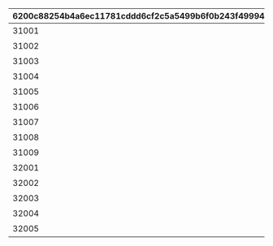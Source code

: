 |6200c88254b4a6ec11781cddd6cf2c5a5499b6f0b243f49994ea99e2fb89258f|f6260f50f96c803fb5fb34adadb90720cf462a1b7ae2a659ae75394fe86ede01|72271ff92d48ac22f3082272027b024259e443fbce17094655891526bb55fb6a|8004f75708df454f2c14c254dfb69394dfa53bc45f0bd683abc44e6ab165c6f4|465c4ba7dc151538adaae48f853e0d100f8d4babba77a1c64cfa7beeda39e308|3b2b051f49222d1f418f1a5f478f35088e8a303fe9e457458fe62629d6d0d289|1d0667758c5a1b3bcd41f7fcaa460a01e6f6a892aa5ab06341b9397fdf63a88c|1a5d750c505751a4ca37ef24145ac876acdf15bf0e135ab1ff4608318ee673b5|bf34f916b79ff972f4039858473f1eadbd89568f4adf96ef969ce59b3c55f2b2|460c18bfd44cacf6025bcbe44c81f72ce6279c779737530e6a4b467ccf191fad|faaf3aaf12d4a55e5accf7a4d7c58d1f2d5493f5a6241909edd5a5ae08ff2ff3|549f5bc87679641bfb0db9a31fc36f4588a60ee005e15662308ef15109e904fb|9b752502a3e209352842016bbc5f3fcef905078e28d58dd8a350300c0083f2c3|bb49b9e160ff0e8f8790f1904ffcc742d0831a04a580799e0bec53bf0bfdd0c2|d37caadea01359329378a13c119b2af664ebae1d5fb31cdb417be031b216f8ed|
| --- | --- | --- | --- | --- | --- | --- | --- | --- | --- | --- | --- | --- | --- | --- |
|31001|1|云海的山脉|贯穿云层的山脉|0|11002012|4003001|4003002|501010001|10|195|45|200010|400|400|
|31002|1|密林的大树|存在于森林深处的1棵大树|0|11005013|4003003|4003004|501010002|10|-110|30|200020|300|300|
|31003|1|断崖的遗迹|在断崖绝壁被发现的遗迹|0|11007014|4003005|4003006|501010003|10|-570|-190|200030|200|200|
|31004|1|沧海的孤塔|屹立在大海之上的谜之巨塔|0|11011017|4003007|4003008|501010004|10|750|-30|200040|100|100|
|31005|1|毒瘴的暗棱|瘴气回旋的黑暗孤峰|0|11014014|4003009|4003010|501010005|10|465|20|200050|100|100|
|31006|1|绿龙的骸岭|伫立于山峰之巅的龙之床|0|11026014|4003011|4003012|501010006|10|360|90|200060|100|100|
|31007|1|天上的浮城|天空的守护者安睡的圣城|0|11035014|4003013|4003014|501010007|10|130|90|200070|100|100|
|31008|1|沙瀑的底都|流沙瀑布倾泻不止的边域之城|0|11047014|4003017|4003018|501010008|10|-50|120|200080|100|100|
|31009|1|绀碧的王城|君临蔚蓝深处的海王堡垒|0|11057014|4003019|4003020|501010009|10|-360|70|200090|100|100|
|32001|1|特别地下城|挑战踏破限时开启的地下城|31006|0|4003015|4003016|0|10|0|0|0|100|100|
|32002|1|特别地下城|挑战踏破限时开启的地下城|31006|0|0|0|0|10|0|0|0|100|100|
|32003|1|特别地下城|挑战踏破限时开启的地下城|31006|0|0|0|0|10|0|0|0|100|100|
|32004|1|特别地下城|挑战踏破限时开启的地下城|31006|0|0|0|0|10|0|0|0|100|100|
|32005|1|特别地下城|挑战踏破限时开启的地下城|31006|0|0|0|0|10|0|0|0|100|100|